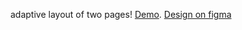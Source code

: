 adaptive layout of two pages! 
[Demo](https://ubereats-demo-frontend.now.sh/).
[Design on figma](https://www.figma.com/file/EiSlB7kqgA3twfdRJ0bo3oj2/Uber-Eats?node-id=0%3A1)

